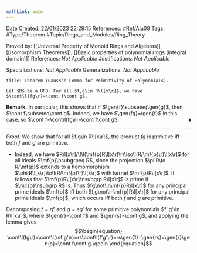 ```yaml
---
mathLink: auto
---
```


<div class="topSpace"></div>

Date Created: 22/01/2023 22:29:15
References: #Ref/Alu09
Tags: #Type/Theorem #Topic/Rings_and_Modules/Ring_Theory

Proved by: [[Universal Property of Monoid Rings and Algebras]], [[Isomorphism Theorems]], [[Basic properties of polynomial rings (integral domain)]]
References: <i>Not Applicable</i>
Justifications: <i>Not Applicable</i>

Specializations: <i>Not Applicable</i>
Generalizations: <i>Not Applicable</i>

``` ad-Theorem
title: Theorem (Gauss’s Lemma for Primitivity of Polynomials).

Let $R$ be a UFD. For all $f,g\in R\l[x\r]$, we have $\cont\l(fg\r)=\cont f\cont g$.

```

<b>Remark.</b> In particular, this shows that if $\gen{f}\subseteq\gen{g}$, then $\cont f\subseteq\cont g$. Indeed, we have $\gen{fg}=\gen{f}$ in this case, so $\cont f=\cont\l(fg\r)=\cont f\cont g$.<span style="float:right;">$\blacklozenge$</span>

---

<i>Proof.</i> We show that for all $f,g\in R\l[x\r]$, the product $fg$ is primitive iff both $f$ and $g$ are primitive.
* Indeed, we have $R\l[x\r]/\!\l(\mf{p}R\l[x\r]\r)\iso\l(R/\mf{p}\r)\l[x\r]$ for all ideals $\mf{p}\nsubgrpeq R$, since the projection $\pi:R\to R/\mf{p}$ extends to a homomorphism $\phi:R\l[x\r]\to\l(R/\mf{p}\r)\l[x\r]$ with kernel $\mf{p}R\l[x\r]$. It follows that $\mf{p}R\l[x\r]\nsubgrp R\l[x\r]$ is prime if $\mc{p}\nsubgrp R$ is. Thus $fg\not\in\mf{p}R\l[x\r]$ for any principal prime ideals $\mf{p}$ iff both $f,g\not\in\mf{p}R\l[x\r]$ for any principal prime ideals $\mf{p}$, which occurs iff both $f$ and $g$ are primitive.

Decomposing $f=rf'$ and $g=sg'$ for some primitive polynomials $f',g'\in R\l[x\r]$, where $\gen{r}=\cont f$ and $\gen{s}=\cont g$, and applying the lemma gives
$$\begin{equation}
    \cont\l(fg\r)=\cont\l(rsf'g'\r)=rs\cont\l(f'g'\r)=rs\gen{1}=\gen{rs}=\gen{r}\gen{s}=\cont f\cont g.\qedin
\end{equation}$$
